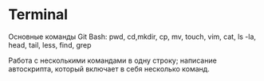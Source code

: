 # Terminal
Основные команды Git Bash: pwd, cd,mkdir, cp, mv, touch, vim, cat, ls -la, head, tail, less, find, grep

Работа с несколькими командами в одну строку;  написание автоскрипта, который включает в себя несколько команд.
